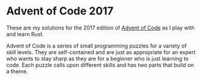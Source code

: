 # Advent of Code 2017

These are my solutions for the 2017 edition of [Advent of Code](http://adventofcode.com/2017) as I play with and learn Rust.

Advent of Code is a series of small programming puzzles for a variety of skill levels. They are self-contained and are just as appropriate for an expert who wants to stay sharp as they are for a beginner who is just learning to code. Each puzzle calls upon different skills and has two parts that build on a theme.
